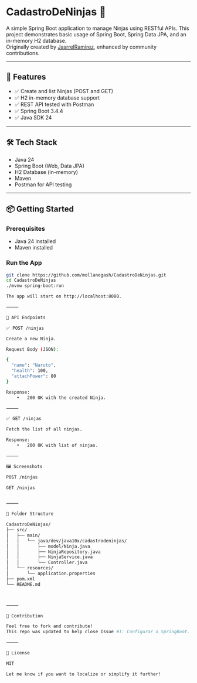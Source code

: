 
# CadastroDeNinjas 🥷

A simple Spring Boot application to manage Ninjas using RESTful APIs. This project demonstrates basic usage of Spring Boot, Spring Data JPA, and an in-memory H2 database.  
Originally created by [JasrrelRamirez](https://github.com/JasrrelRamirez), enhanced by community contributions.

---

## 🚀 Features

- ✅ Create and list Ninjas (POST and GET)
- ✅ H2 in-memory database support
- ✅ REST API tested with Postman
- ✅ Spring Boot 3.4.4
- ✅ Java SDK 24

---

## 🛠️ Tech Stack

- Java 24
- Spring Boot (Web, Data JPA)
- H2 Database (in-memory)
- Maven
- Postman for API testing

---

## 📦 Getting Started

### Prerequisites

- Java 24 installed
- Maven installed

### Run the App

```bash
git clone https://github.com/mollanegash/CadastroDeNinjas.git
cd CadastroDeNinjas
./mvnw spring-boot:run

The app will start on http://localhost:8080.

⸻

🧪 API Endpoints

✅ POST /ninjas

Create a new Ninja.

Request Body (JSON):

{
  "name": "Naruto",
  "health": 100,
  "attachPower": 80
}

Response:
	•	200 OK with the created Ninja.

⸻

✅ GET /ninjas

Fetch the list of all ninjas.

Response:
	•	200 OK with list of ninjas.

⸻

🖼️ Screenshots

POST /ninjas

GET /ninjas


⸻

📁 Folder Structure

CadastroDeNinjas/
├── src/
│   ├── main/
│   │   └── java/dev/java10x/cadastrodeninjas/
│   │       ├── model/Ninja.java
│   │       ├── NinjaRepository.java
│   │       ├── NinjaService.java
│   │       └── Controller.java
│   └── resources/
│       └── application.properties
├── pom.xml
└── README.md



⸻

🤝 Contribution

Feel free to fork and contribute!
This repo was updated to help close Issue #1: Configurar o SpringBoot.

⸻

📄 License

MIT

Let me know if you want to localize or simplify it further!
